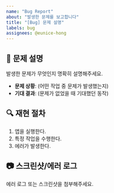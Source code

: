```yaml
---
name: "Bug Report"
about: "발생한 문제를 보고합니다"
title: "[Bug] 문제 설명"
labels: bug
assignees: @eunice-hong
---
```


## 🐛 문제 설명

발생한 문제가 무엇인지 명확히 설명해주세요.

- **문제 상황**: (어떤 작업 중 문제가 발생했는지)
- **기대 결과**: (문제가 없었을 때 기대했던 동작)

## 🔍 재현 절차

1. 앱을 실행한다.
2. 특정 작업을 수행한다.
3. 에러가 발생한다.

## 📷 스크린샷/에러 로그

에러 로그 또는 스크린샷을 첨부해주세요.